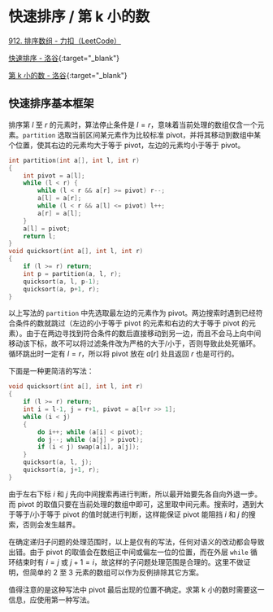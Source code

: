 # 快速排序 / 第 k 小的数

[912. 排序数组 - 力扣（LeetCode）](https://leetcode.cn/problems/sort-an-array/)

[快速排序 - 洛谷](https://www.luogu.com.cn/problem/P1177){:target="_blank"}

[第 k 小的数 - 洛谷](https://www.luogu.com.cn/problem/P1923){:target="_blank"}

## 快速排序基本框架

排序第 $l$ 至 $r$ 的元素时，算法停止条件是 $l = r$，意味着当前处理的数组仅含一个元素。`partition` 选取当前区间某元素作为比较标准 pivot，并将其移动到数组中某个位置，使其右边的元素均大于等于 pivot，左边的元素均小于等于 pivot。

```cpp
int partition(int a[], int l, int r)
{
    int pivot = a[l];
    while (l < r) {
        while (l < r && a[r] >= pivot) r--;
        a[l] = a[r];
        while (l < r && a[l] <= pivot) l++;
        a[r] = a[l];
    }
    a[l] = pivot;
    return l;
}
void quicksort(int a[], int l, int r)
{
    if (l >= r) return;
    int p = partition(a, l, r);
    quicksort(a, l, p-1);
    quicksort(a, p+1, r);
}
```

以上写法的 `partition` 中先选取最左边的元素作为 pivot。两边搜索时遇到已经符合条件的数就跳过（左边的小于等于 pivot 的元素和右边的大于等于 pivot 的元素）。由于在两边寻找到符合条件的数后直接移动到另一边，而且不会马上向中间移动该下标，故不可以将过滤条件改为严格的大于/小于，否则导致此处死循环。循环跳出时一定有 $l = r$，所以将 pivot 放在 $a[r]$ 处且返回 $r$ 也是可行的。

下面是一种更简洁的写法：

```cpp
void quicksort(int a[], int l, int r)
{
    if (l >= r) return;
    int i = l-1, j = r+1, pivot = a[l+r >> 1];
    while (i < j)
    {
        do i++; while (a[i] < pivot);
        do j--; while (a[j] > pivot);
        if (i < j) swap(a[i], a[j]);
    }
    quicksort(a, l, j);
    quicksort(a, j+1, r);
}
```

由于左右下标 $i$ 和 $j$ 先向中间搜索再进行判断，所以最开始要先各自向外退一步。而 pivot 的取值只要在当前处理的数组中即可，这里取中间元素。搜索时，遇到大于等于/小于等于 pivot 的值时就进行判断，这样能保证 pivot 能阻挡 $i$ 和 $j$ 的搜索，否则会发生越界。

在确定递归子问题的处理范围时，以上是仅有的写法，任何对语义的改动都会导致出错。由于 pivot 的取值会在数组正中间或偏左一位的位置，而在外层 `while` 循环结束时有 $i = j$ 或 $j+1 = i$，故这样的子问题处理范围是合理的。这里不做证明，但简单的 2 至 3 元素的数组可以作为反例排除其它方案。

值得注意的是这种写法中 pivot 最后出现的位置不确定。求第 k 小的数时需要这一信息，应使用第一种写法。

